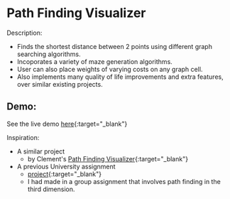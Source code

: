 # Path Finding Visualizer

Description: 

- Finds the shortest distance between 2 points using different graph searching algorithms.
- Incoporates a variety of maze generation algorithms.
- User can also place weights of varying costs on any graph cell.
- Also implements many quality of life improvements and extra features, over similar existing projects.

## Demo:
See the live demo [here](https://athulgeorge37.github.io/Path_Finding_Visualizer/){:target="_blank"}

Inspiration: 
- A similar project 
  - by Clement's [Path Finding Visualizer](https://clementmihailescu.github.io/Pathfinding-Visualizer/){:target="_blank"}
- A previous University assignment
  - [project](https://www.youtube.com/watch?v=Eu465Jue3ns){:target="_blank"} 
  - I had made in a group assignment that involves path finding in the third dimension.  
